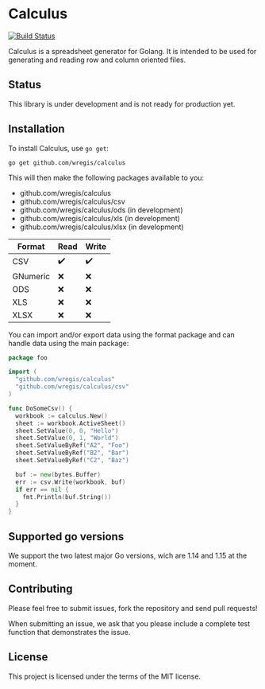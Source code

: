 # Calculus

[![Build Status](https://github.com/wregis/calculus/workflows/Go/badge.svg)](https://github.com/wregis/calculus/actions)

Calculus is a spreadsheet generator for Golang. It is intended to be used for generating and reading row and column
oriented files.

## Status

This library is under development and is not ready for production yet.

## Installation

To install Calculus, use `go get`:

```
go get github.com/wregis/calculus
```

This will then make the following packages available to you:

* github.com/wregis/calculus
* github.com/wregis/calculus/csv
* github.com/wregis/calculus/ods (in development)
* github.com/wregis/calculus/xls (in development)
* github.com/wregis/calculus/xlsx (in development)

Format|Read|Write
-|-|-
CSV|✔️|✔️
GNumeric|❌|❌
ODS|❌|❌
XLS|❌|❌
XLSX|❌|❌

You can import and/or export data using the format package and can handle data using the main package:

```go
package foo

import (
  "github.com/wregis/calculus"
  "github.com/wregis/calculus/csv"
)

func DoSomeCsv() {
  workbook := calculus.New()
  sheet := workbook.ActiveSheet()
  sheet.SetValue(0, 0, "Hello")
  sheet.SetValue(0, 1, "World")
  sheet.SetValueByRef("A2", "Foo")
  sheet.SetValueByRef("B2", "Bar")
  sheet.SetValueByRef("C2", "Baz")

  buf := new(bytes.Buffer)
  err := csv.Write(workbook, buf)
  if err == nil {
    fmt.Println(buf.String())
  }
}
```

## Supported go versions

We support the two latest major Go versions, wich are 1.14 and 1.15 at the moment.

## Contributing

Please feel free to submit issues, fork the repository and send pull requests!

When submitting an issue, we ask that you please include a complete test function that demonstrates the issue.

## License

This project is licensed under the terms of the MIT license.
